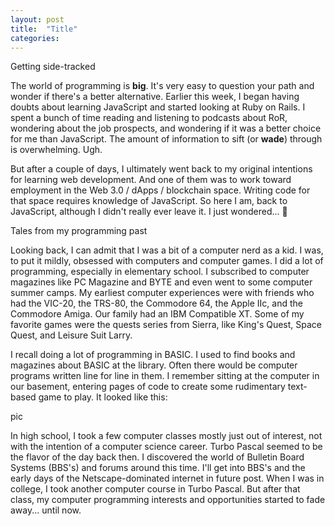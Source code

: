 ```yaml
---
layout: post
title:  "Title"
categories: 
---
```


Getting side-tracked

The world of programming is **big**. It's very easy to question your path and wonder if there's a better alternative. Earlier this week, I began having doubts about learning JavaScript and started looking at Ruby on Rails. I spent a bunch of time reading and listening to podcasts about RoR, wondering about the job prospects, and wondering if it was a better choice for me than JavaScript. The amount of information to sift (or **wade**) through is overwhelming. Ugh.

But after a couple of days, I ultimately went back to my original intentions for learning web development. And one of them was to work toward employment in the Web 3.0 / dApps / blockchain space. Writing code for that space requires knowledge of JavaScript. So here I am, back to JavaScript, although I didn't really ever leave it. I just wondered... 🤔



Tales from my programming past

Looking back, I can admit that I was a bit of a computer nerd as a kid. I was, to put it mildly, obsessed with computers and computer games. I did a lot of programming, especially in elementary school. I subscribed to computer magazines like PC Magazine and BYTE and even went to some computer summer camps. My earliest computer experiences were with friends who had the VIC-20, the TRS-80, the Commodore 64, the Apple IIc, and the Commodore Amiga. Our family had an IBM Compatible XT. Some of my favorite games were the quests series from Sierra, like King's Quest, Space Quest, and Leisure Suit Larry.

I recall doing a lot of programming in BASIC. I used to find books and magazines about BASIC at the library. Often there would be computer programs written line for line in them. I remember sitting at the computer in our basement, entering pages of code to create some rudimentary text-based game to play. It looked like this:

pic

In high school, I took a few computer classes mostly just out of interest, not with the intention of a computer science career. Turbo Pascal seemed to be the flavor of the day back then. I discovered the world of Bulletin Board Systems (BBS's) and forums around this time. I'll get into BBS's and the early days of the Netscape-dominated internet in future post. When I was in college, I took another computer course in Turbo Pascal. But after that class, my computer programming interests and opportunities started to fade away... until now.
